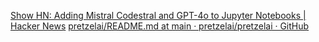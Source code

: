 
[Show HN: Adding Mistral Codestral and GPT-4o to Jupyter Notebooks | Hacker News](https://news.ycombinator.com/item?id=40857009)
[pretzelai/README.md at main · pretzelai/pretzelai · GitHub](https://github.com/pretzelai/pretzelai/blob/main/README.md)
